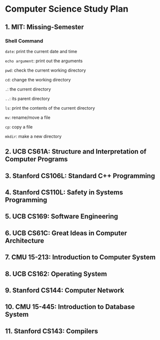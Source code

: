 # Computer Science Study Plan

## 1. MIT: Missing-Semester

### Shell Command

`date`: print the current date and time

`echo argument`: print out the arguments

`pwd`: check the current working directory

`cd`: change the working directory

`.`: the current directory

`..`: its parent directory

`ls`: print the contents of the current directory

`mv`: rename/move a file

`cp`: copy a file

`mkdir`: make a new directory

## 2. UCB CS61A: Structure and Interpretation of Computer Programs

## 3. Stanford CS106L: Standard C++ Programming

## 4. Stanford CS110L: Safety in Systems Programming

## 5. UCB CS169: Software Engineering

## 6. UCB CS61C: Great Ideas in Computer Architecture

## 7. CMU 15-213: Introduction to Computer System

## 8. UCB CS162: Operating System

## 9. Stanford CS144: Computer Network

## 10. CMU 15-445: Introduction to Database System

## 11. Stanford CS143: Compilers 

